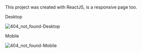 This project was created with ReactJS, is a responsive page too.

Desktop

![404_not_found-Desktop](https://user-images.githubusercontent.com/99365579/191551635-3ac0fbf9-4f2f-4e0f-8ad2-c7dd2f986006.png)

Mobile

![404_not_found-Mobile](https://user-images.githubusercontent.com/99365579/191551327-1d427ff0-2d4d-40a1-9f50-4978d3b05d05.png)
